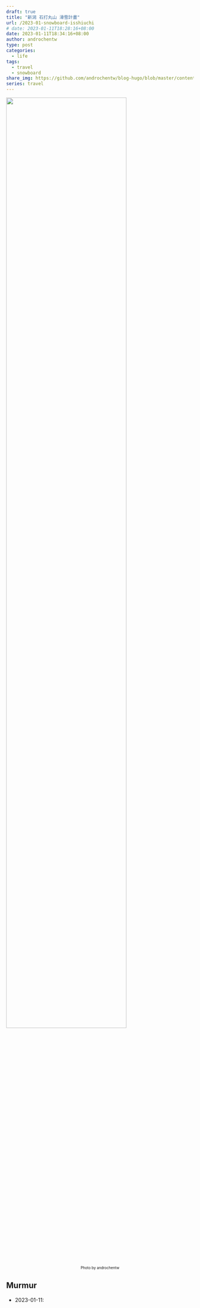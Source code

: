 ```yaml
---
draft: true
title: "新潟 石打丸山 滑雪計畫"
url: /2023-01-snowboard-isshiuchi
# date: 2023-01-11T18:28:16+08:00
date: 2023-01-11T18:34:16+08:00
author: androchentw
type: post
categories:
  - life
tags: 
  - travel
  - snowboard
share_img: https://github.com/androchentw/blog-hugo/blob/master/content/life/travel/2019-01-30-Ishiuchi-Maruyama.png?raw=true
series: travel
---
```


<img style="width:80%;" src="https://github.com/androchentw/blog-hugo/blob/master/content/life/travel/2019-01-30-Ishiuchi-Maruyama.png?raw=true">
<p align="center"><sub><sup>
  Photo by androchentw
</sup></sub></p>

<!--more-->

## Murmur

* 2023-01-11:
